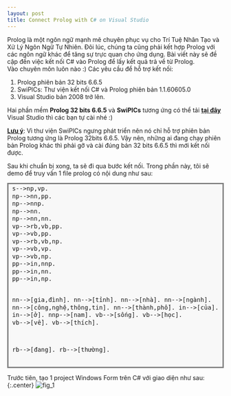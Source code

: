 ```yaml
---
layout: post
title: Connect Prolog with C# on Visual Studio
---
```


Prolog là một ngôn ngữ mạnh mẽ chuyên phục vụ cho Trí Tuệ Nhân Tạo và Xử Lý Ngôn Ngữ Tự Nhiên.
Đôi lúc, chúng ta cũng phải kết hợp Prolog với các ngôn ngữ khác để tăng sự trực quan cho ứng dụng.
Bài viết này sẽ đề cập đến việc kết nối C# vào Prolog để lấy kết quả trả về từ Prolog.  
Vào chuyên môn luôn nào :)
Các yêu cầu để hỗ trợ kết nối:  
1. Prolog phiên bản 32 bits 6.6.5
2. SwiPlCs: Thư viện kết nối C# và Prolog phiên bản 1.1.60605.0
3. Visual Studio bản 2008 trở lên.

Hai phần mềm **Prolog 32 bits 6.6.5** và **SwiPlCs** tương ứng có thể tải [**tại đây**](https://drive.google.com/file/d/0BxW8WySRlblWOUprQmZtbldPek0/view)  
Visual Studio thì các bạn tự cài nhé :)

<u>**Lưu ý**</u>: Vì thư viện SwiPlCs ngưng phát triển nên nó chỉ hỗ trợ phiên bản Prolog tương ứng là Prolog 32bits 6.6.5. Vậy nên, những ai đang chạy phiên bản Prolog khác thì phải gỡ và cài đúng bản 32 bits 6.6.5 thì mới kết nối được.

Sau khi chuẩn bị xong, ta sẽ đi qua bước kết nối.
Trong phần này, tôi sẽ demo để truy vấn 1 file prolog có nội dung như sau:

<div style="background: #f8f8f8; border-width: 0.1em 0.1em 0.1em 0.8em; border: solid gray; overflow: auto; padding: 0.2em 0.6em; width: auto;">
<pre style="line-height: 125%; margin: 0;">s--&gt;np,vp.
np--&gt;nn,pp.
np--&gt;nnp.
np--&gt;nn.
np--&gt;nn,nn.
vp--&gt;rb,vb,pp.
vp--&gt;vb,pp.
vp--&gt;rb,vb,np.
vp--&gt;vb,vp.
vp--&gt;vb,np.
pp--&gt;in,nnp.
pp--&gt;in,nn.
pp--&gt;in,np.

nn--&gt;[gia,đình].
nn--&gt;[tỉnh].
nn--&gt;[nhà].
nn--&gt;[ngành].
nn--&gt;[công,nghệ,thông,tin].
nn--&gt;[thành,phố].
in--&gt;[của].
in--&gt;[ở].
nnp--&gt;[nam].
vb--&gt;[sống].
vb--&gt;[học].
vb--&gt;[về].
vb--&gt;[thích].

rb--&gt;[đang].
rb--&gt;[thường].
</pre>
</div>

Trước tiên, tạo 1 project Windows Form trên C# với giao diện như sau:  
{:.center}
![fig_1](https://3.bp.blogspot.com/-523sEuVn-8s/Vl1K-cHCVjI/AAAAAAAABt8/VjEz8_wBYpI/s320/2015-12-01_094129.jpg)
